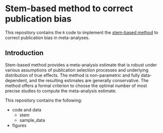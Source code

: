 # Stem-based method to correct publication bias
This repository contains the `R` code to implement the [stem-based method](https://economics.mit.edu/files/12424) to correct publication bias in meta-analyses.

## Introduction
Stem-based method provides a meta-analysis estimate that is robust under various assumptions of publication selection processes and underlying distribution of true effects. The method is non-parametric and fully data-dependent, and the resulting estimates are generally conservative. The method offers a formal criterion to choose the optimal number of most precise studies to compute the meta-analysis estimate.

This repository contains the following:
* code and data
  * stem
  * sample_data
* figures
